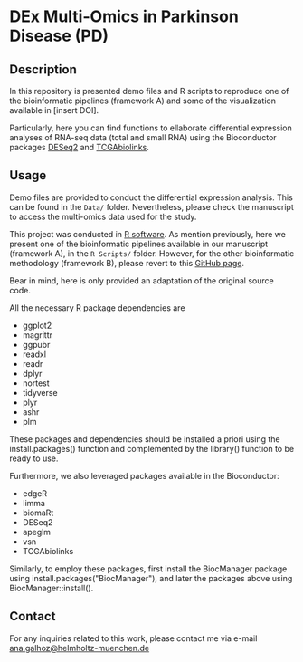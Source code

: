 # DEx Multi-Omics in Parkinson Disease (PD)

## Description

In this repository is presented demo files and R scripts to reproduce one of the bioinformatic pipelines (framework A) and some of the visualization available in [insert DOI].

Particularly, here you can find functions to ellaborate differential expression analyses of RNA-seq data (total and small RNA) using the Bioconductor packages [DESeq2](http://bioconductor.org/packages/release/bioc/html/DESeq2.html) and [TCGAbiolinks](https://bioconductor.org/packages/release/bioc/manuals/TCGAbiolinks/man/TCGAbiolinks.pdf).

## Usage 

Demo files are provided to conduct the differential expression analysis. This can be found in the `Data/` folder. 
Nevertheless, please check the manuscript to access the multi-omics data used for the study.

This project was conducted in [R software](https://www.r-project.org). 
As mention previously, here we present one of the bioinformatic pipelines available in our manuscript (framework A), in the `R Scripts/` folder. However, for the other bioinformatic methodology (framework B), please revert to this [GitHub page](https://github.com/gauravj49/BulkRnaseqDE).

Bear in mind, here is only provided an adaptation of the original source code. 

All the necessary R package dependencies are

* ggplot2
* magrittr
* ggpubr
* readxl
* readr
* dplyr
* nortest
* tidyverse
* plyr
* ashr
* plm

These packages and dependencies should be installed a priori using the install.packages() function and complemented by the library() function to be ready to use. 

Furthermore, we also leveraged packages available in the Bioconductor:

* edgeR
* limma
* biomaRt
* DESeq2
* apeglm
* vsn 
* TCGAbiolinks

Similarly, to employ these packages, first install the BiocManager package using install.packages("BiocManager"), and later the packages above using BiocManager::install(). 


## Contact

For any inquiries related to this work, please contact me via e-mail ana.galhoz@helmholtz-muenchen.de
